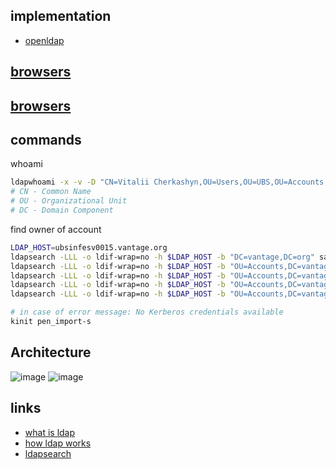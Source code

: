 ## implementation
* [openldap](https://www.openldap.org/)

## [browsers](https://ldapwiki.com/wiki/LDAP%20Browsers)
## [browsers](https://ldap.com/ldap-tools/)

## commands
whoami
```sh
ldapwhoami -x -v -D "CN=Vitalii Cherkashyn,OU=Users,OU=UBS,OU=Accounts,DC=vantage,DC=org" -H ldaps://ubsinfesv0015.vantage.org:636 -W
# CN - Common Name
# OU - Organizational Unit
# DC - Domain Component
```

find owner of account
```sh
LDAP_HOST=ubsinfesv0015.vantage.org
ldapsearch -LLL -o ldif-wrap=no -h $LDAP_HOST -b "DC=vantage,DC=org" samaccountname=pen_import-s
ldapsearch -LLL -o ldif-wrap=no -h $LDAP_HOST -b "OU=Accounts,DC=vantage,DC=org" samaccountname=cherkavi
ldapsearch -LLL -o ldif-wrap=no -h $LDAP_HOST -b "OU=Accounts,DC=vantage,DC=org" -s sub "displayName=Vitalii Cherkashyn"
ldapsearch -LLL -o ldif-wrap=no -h $LDAP_HOST -b "OU=Accounts,DC=vantage,DC=org" -s sub "Mail=vitalii.cherkashyn@ubs.de"
ldapsearch -LLL -o ldif-wrap=no -h $LDAP_HOST -b "OU=Accounts,DC=vantage,DC=org" -s sub "Mail=vitalii.cherkashyn@ubs.de" -D "CN=Vitalii Cherkashyn,OU=Users,OU=UBS,OU=Accounts,DC=vantage,DC=org" -Q -W
```
```sh
# in case of error message: No Kerberos credentials available
kinit pen_import-s
```

## Architecture
![image](https://user-images.githubusercontent.com/8113355/187679898-4631dc98-f763-4184-872b-989f91c46208.png)
![image](https://user-images.githubusercontent.com/8113355/187679985-f920ee28-c0f0-4160-bf0c-6f51238e728f.png)


## links
* [what is ldap](https://www.securew2.com/blog/ldap-explained)
* [how ldap works](https://jumpcloud.com/blog/what-is-ldap#how-does-ldap-work)
* [ldapsearch](https://www.junosnotes.com/linux/how-to-search-ldap-using-ldapsearch-examples/)

